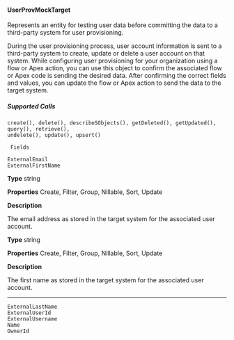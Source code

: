 #### UserProvMockTarget

Represents an entity for testing user data before committing the data to a third-party system for user provisioning.

During the user provisioning process, user account information is sent to a third-party system to create, update or delete a user account
on that system. While configuring user provisioning for your organization using a flow or Apex action, you can use this object to confirm
the associated flow or Apex code is sending the desired data. After confirming the correct fields and values, you can update the flow or
Apex action to send the data to the target system.

##### Supported Calls
```
create(), delete(), describeSObjects(), getDeleted(), getUpdated(), query(), retrieve(),
undelete(), update(), upsert()

 Fields

```
```
ExternalEmail
ExternalFirstName

```

**Type**
string

**Properties**
Create, Filter, Group, Nillable, Sort, Update

**Description**

The email address as stored in the target system for the associated user account.

**Type**
string

**Properties**
Create, Filter, Group, Nillable, Sort, Update

**Description**

The first name as stored in the target system for the associated user account.


-----

```
ExternalLastName
ExternalUserId
ExternalUsername
Name
OwnerId
